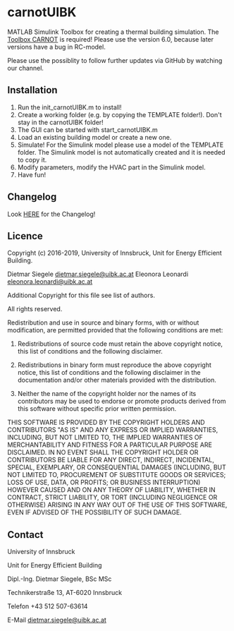 # carnotUIBK
MATLAB Simulink Toolbox for creating a thermal building simulation.
The [Toolbox CARNOT](https://de.mathworks.com/matlabcentral/fileexchange/68890-carnot-toolbox) is required!
Please use the version 6.0, because later versions have a bug in RC-model.

Please use the possiblity to follow further updates via GitHub by watching our channel.

## Installation
1. Run the init_carnotUIBK.m to install!
2. Create a working folder (e.g. by copying the TEMPLATE folder!). Don't stay in the carnotUIBK folder!
3. The GUI can be started with start_carnotUIBK.m
4. Load an existing building model or create a new one.
5. Simulate! For the Simulink model please use a model of the TEMPLATE folder. The Simulink model is not automatically created and it is needed to copy it.
6. Modify parameters, modify the HVAC part in the Simulink model.
7. Have fun!

## Changelog
Look [HERE](https://github.com/siegeledietmar/carnotUIBK/blob/master/CHANGELOG.md) for the Changelog!

## Licence
Copyright (c) 2016-2019, University of Innsbruck, Unit for Energy Efficient Building.

Dietmar Siegele     dietmar.siegele@uibk.ac.at
Eleonora Leonardi   eleonora.leonardi@uibk.ac.at

Additional Copyright for this file see list of authors.

All rights reserved.

Redistribution and use in source and binary forms, with or without modification, are permitted provided that the following conditions are met:

1. Redistributions of source code must retain the above copyright notice, this list of conditions and the following disclaimer.

2. Redistributions in binary form must reproduce the above copyright notice, this list of conditions and the following disclaimer in the documentation and/or other materials provided with the distribution.

3. Neither the name of the copyright holder nor the names of its contributors may be used to endorse or promote products derived from this software without specific prior written permission.

THIS SOFTWARE IS PROVIDED BY THE COPYRIGHT HOLDERS AND CONTRIBUTORS "AS IS" AND ANY EXPRESS OR IMPLIED WARRANTIES, INCLUDING, BUT NOT LIMITED TO, THE IMPLIED WARRANTIES OF MERCHANTABILITY AND FITNESS FOR A PARTICULAR PURPOSE ARE DISCLAIMED. IN NO EVENT SHALL THE COPYRIGHT HOLDER OR CONTRIBUTORS BE LIABLE FOR ANY DIRECT, INDIRECT, INCIDENTAL, SPECIAL, EXEMPLARY, OR CONSEQUENTIAL DAMAGES (INCLUDING, BUT NOT LIMITED TO, PROCUREMENT OF SUBSTITUTE GOODS OR SERVICES; LOSS OF USE, DATA, OR PROFITS; OR BUSINESS INTERRUPTION) HOWEVER CAUSED AND ON ANY THEORY OF LIABILITY, WHETHER IN CONTRACT, STRICT LIABILITY, OR TORT (INCLUDING NEGLIGENCE OR OTHERWISE) ARISING IN ANY WAY OUT OF THE USE OF THIS SOFTWARE, EVEN IF ADVISED OF THE POSSIBILITY OF SUCH DAMAGE.

## Contact
University of Innsbruck

Unit for Energy Efficient Building

Dipl.-Ing. Dietmar Siegele, BSc MSc

Technikerstraße 13, AT-6020 Innsbruck

Telefon  +43 512 507-63614

E-Mail    dietmar.siegele@uibk.ac.at
